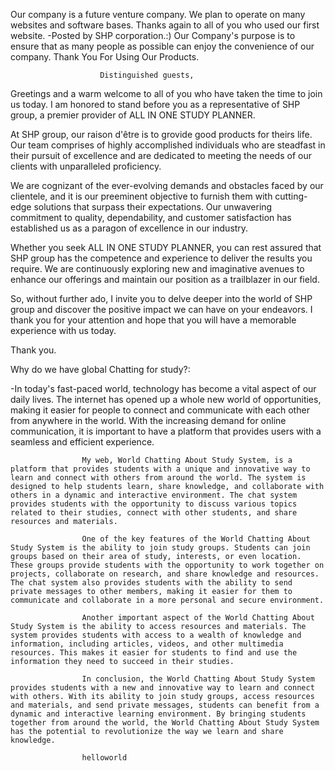 Our company is a future venture company. We plan to operate on many 
                        websites and software bases. Thanks again to all of you who used our first website.
                        -Posted by SHP corporation.:) Our Company's purpose is to ensure that as many people as 
                        possible can enjoy the convenience of our company.
                        Thank You For Using Our Products.

                        Distinguished guests,

Greetings and a warm welcome to all of you who have taken the time to join us today. I am honored to stand before you as a representative of SHP group, a premier provider of ALL IN ONE STUDY PLANNER.

At SHP group, our raison d'être is to grovide good products for theirs life. Our team comprises of highly accomplished individuals who are steadfast in their pursuit of excellence and are dedicated to meeting the needs of our clients with unparalleled proficiency.

We are cognizant of the ever-evolving demands and obstacles faced by our clientele, and it is our preeminent objective to furnish them with cutting-edge solutions that surpass their expectations. Our unwavering commitment to quality, dependability, and customer satisfaction has established us as a paragon of excellence in our industry.

Whether you seek ALL IN ONE STUDY PLANNER, you can rest assured that SHP group  has the competence and experience to deliver the results you require. We are continuously exploring new and imaginative avenues to enhance our offerings and maintain our position as a trailblazer in our field.

So, without further ado, I invite you to delve deeper into the world of SHP group and discover the positive impact we can have on your endeavors. I thank you for your attention and hope that you will have a memorable experience with us today.

Thank you.


Why do we have global Chatting for study?:

-In today's fast-paced world, technology has become a vital aspect of our daily lives. The internet has opened up a whole new world of opportunities, making it easier for people to connect and communicate with each other from anywhere in the world. With the increasing demand for online communication, it is important to have a platform that provides users with a seamless and efficient experience.

                    My web, World Chatting About Study System, is a platform that provides students with a unique and innovative way to learn and connect with others from around the world. The system is designed to help students learn, share knowledge, and collaborate with others in a dynamic and interactive environment. The chat system provides students with the opportunity to discuss various topics related to their studies, connect with other students, and share resources and materials.
                    
                    One of the key features of the World Chatting About Study System is the ability to join study groups. Students can join groups based on their area of study, interests, or even location. These groups provide students with the opportunity to work together on projects, collaborate on research, and share knowledge and resources. The chat system also provides students with the ability to send private messages to other members, making it easier for them to communicate and collaborate in a more personal and secure environment.
                    
                    Another important aspect of the World Chatting About Study System is the ability to access resources and materials. The system provides students with access to a wealth of knowledge and information, including articles, videos, and other multimedia resources. This makes it easier for students to find and use the information they need to succeed in their studies.
                    
                    In conclusion, the World Chatting About Study System provides students with a new and innovative way to learn and connect with others. With its ability to join study groups, access resources and materials, and send private messages, students can benefit from a dynamic and interactive learning environment. By bringing students together from around the world, the World Chatting About Study System has the potential to revolutionize the way we learn and share knowledge.

                    helloworld